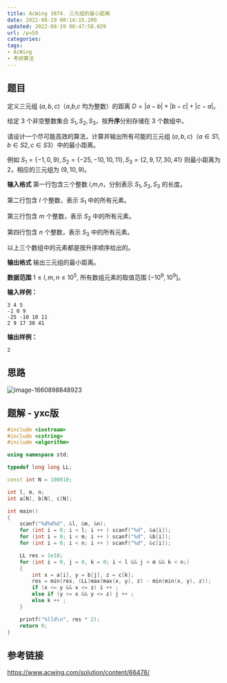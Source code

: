 ```yaml
---
title: AcWing 3874. 三元组的最小距离
date: 2022-08-19 08:14:15.209
updated: 2022-08-19 08:47:58.029
url: /p=59
categories: 
tags: 
- AcWing
- 考研算法
---
```


## 题目
定义三元组 $(a,b,c)$（$a$,$b$,$c$ 均为整数）的距离 $D=|a−b|+|b−c|+|c−a|$。

给定 3 个非空整数集合 $S_1,S_2,S_3$，按**升序**分别存储在 $3$ 个数组中。

请设计一个尽可能高效的算法，计算并输出所有可能的三元组 $(a,b,c)（a∈S1,b∈S2,c∈S3）$中的最小距离。

例如 $S_1=\{−1,0,9\},S_2=\{−25,−10,10,11\},S_3=\{2,9,17,30,41\}$ 则最小距离为 $2$，相应的三元组为 $(9,10,9)$。

**输入格式**
第一行包含三个整数 $l$,$m$,$n$，分别表示 $S_1,S_2,S_3$ 的长度。

第二行包含 $l$ 个整数，表示 $S_1$ 中的所有元素。

第三行包含 $m$ 个整数，表示 $S_2$ 中的所有元素。

第四行包含 $n$ 个整数，表示 $S_3$ 中的所有元素。

以上三个数组中的元素都是按升序顺序给出的。

**输出格式**
输出三元组的最小距离。

**数据范围**
$1≤l,m,n≤10^5$,
所有数组元素的取值范围 $[−10^9,10^9]$。

**输入样例：**
```
3 4 5
-1 0 9
-25 -10 10 11
2 9 17 30 41
```

**输出样例：**
```
2
```

## 思路
![image-1660898848923](upload/2022/08/image-1660898848923.png)

## 题解 - yxc版
```cpp
#include <iostream>
#include <cstring>
#include <algorithm>

using namespace std;

typedef long long LL;

const int N = 100010;

int l, m, n;
int a[N], b[N], c[N];

int main()
{
    scanf("%d%d%d", &l, &m, &n);
    for (int i = 0; i < l; i ++ ) scanf("%d", &a[i]);
    for (int i = 0; i < m; i ++ ) scanf("%d", &b[i]);
    for (int i = 0; i < n; i ++ ) scanf("%d", &c[i]);

    LL res = 1e18;
    for (int i = 0, j = 0, k = 0; i < l && j < m && k < n;)
    {
        int x = a[i], y = b[j], z = c[k];
        res = min(res, (LL)max(max(x, y), z) - min(min(x, y), z));
        if (x <= y && x <= z) i ++ ;
        else if (y <= x && y <= z) j ++ ;
        else k ++ ;
    }

    printf("%lld\n", res * 2);
    return 0;
}
```

## 参考链接
https://www.acwing.com/solution/content/66478/